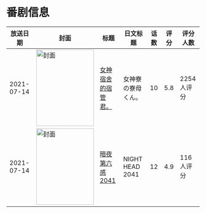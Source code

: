 # 番剧信息

|放送日期|封面|标题|日文标题|话数|评分|评分人数|
|---|---|---|---|---|---|---|
|2021-07-14|<img src="//lain.bgm.tv/pic/cover/c/b1/bc/305390_KH6W1.jpg" alt="封面" style="width:150px;height:200px;object-fit:cover;">|[女神宿舍的宿管君。](https://bangumi.tv/subject/305390)|女神寮の寮母くん。|10|5.8|2254人评分|
|2021-07-14|<img src="//lain.bgm.tv/pic/cover/c/15/61/318602_m7e5f.jpg" alt="封面" style="width:150px;height:200px;object-fit:cover;">|[暗夜第六感 2041](https://bangumi.tv/subject/318602)|NIGHT HEAD 2041|12|4.9|116人评分|
